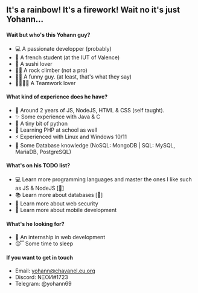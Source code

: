 ## It's a rainbow! It's a firework! Wait no it's just Yohann...

#### Wait but who's this Yohann guy?

- 💻 A passionate developper (probably)
- 📘 A french student (at the IUT of Valence)
- 🍣 A sushi lover
- 🧗‍♂️ A rock climber (not a pro)
- 🤵🏻 A funny guy. (at least, that's what they say)
- 👨‍👩‍👧‍👧 A Teamwork lover


#### What kind of experience does he have?

- 🌱 Around 2 years of JS, NodeJS, HTML & CSS (self taught).
- ✨ Some experience with Java & C
- 🐍 A tiny bit of python
- 🦊 Learning PHP at school as well
- ⚡ Experienced with Linux and Windows 10/11
- 💾 Some Database knowledge (NoSQL: MongoDB | SQL: MySQL, MariaDB, PostgreSQL)


#### What's on his TODO list?

- 💻 Learn more programming languages and master the ones I like such as JS & NodeJS [🚧]
- 📚 Learn more about databases [🚧]
- 📝 Learn more about web security
- 📱 Learn more about mobile development


#### What's he looking for?

- 💬 An internship in web development
- 😴 Some time to sleep


#### If you want to get in touch

- Email: yohann@chavanel.eu.org
- Discord: NΞОИ#1723
- Telegram: @yohann69

